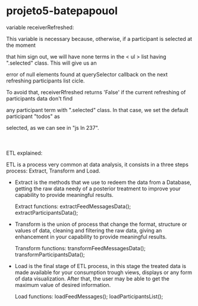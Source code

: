 # projeto5-batepapouol

variable receiverRefreshed: 

This variable is necessary because, otherwise, if a participant is selected at the moment

that him sign out, we will have none terms in the < ul > list having ".selected" class. This will give us an 

error of null elements found at querySelector callback on the next refreshing participants list cicle. 

To avoid that, receiverRfreshed returns 'False' if the current refreshing of participants data don't find

any participant term with ".selected" class. In that case, we set the default participant "todos" as

selected, as we can see in "js ln 237".
<br />
<br />
<br />
<br />
ETL explained:

ETL is a process very common at data analysis, it consists in a three steps process: Extract, Transform and Load. 

- Extract is the methods that we use to redeem the data from a Database, getting the raw data needy of a
posterior treatment to improve your capability to provide meaningful results.

    Extract functions: extractFeedMessagesData(); extractParticipantsData();

- Transform is the union of process that change the format, structure or values of data, cleaning and
filtering the raw data, giving an enhancement in your capability to provide meaningful results.

    Transform functions: transformFeedMessagesData(); transformParticipantsData();

- Load is the final stage of ETL process, in this stage the treated data is made available for your
 consumption trough views, displays or any form of data visualization. After that, the user may be able
 to get the maximum value of desired information.
    
    Load functions: loadFeedMessages(); loadParticipantsList();

